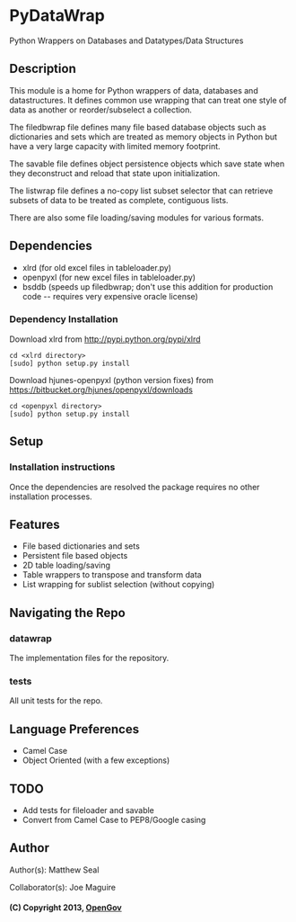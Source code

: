 # PyDataWrap
Python Wrappers on Databases and Datatypes/Data Structures

## Description
This module is a home for Python wrappers of data, databases and
datastructures. It defines common use wrapping that can treat one
style of data as another or reorder/subselect a collection.

The filedbwrap file defines many file based database objects such as
dictionaries and sets which are treated as memory objects in Python
but have a very large capacity with limited memory footprint.

The savable file defines object persistence objects which save state
when they deconstruct and reload that state upon initialization.

The listwrap file defines a no-copy list subset selector that can
retrieve subsets of data to be treated as complete, contiguous lists.

There are also some file loading/saving modules for various formats.

## Dependencies
* xlrd (for old excel files in tableloader.py)
* openpyxl (for new excel files in tableloader.py)
* bsddb (speeds up filedbwrap; don't use this addition for production code -- requires very expensive oracle license)

### Dependency Installation
Download xlrd from http://pypi.python.org/pypi/xlrd

    cd <xlrd directory>
    [sudo] python setup.py install

Download hjunes-openpyxl (python version fixes) from https://bitbucket.org/hjunes/openpyxl/downloads

    cd <openpyxl directory>
    [sudo] python setup.py install

## Setup
### Installation instructions
Once the dependencies are resolved the package requires no other installation
processes.

## Features
* File based dictionaries and sets
* Persistent file based objects
* 2D table loading/saving
* Table wrappers to transpose and transform data
* List wrapping for sublist selection (without copying)

## Navigating the Repo
### datawrap
The implementation files for the repository.
### tests
All unit tests for the repo.  

## Language Preferences
* Camel Case
* Object Oriented (with a few exceptions)

## TODO
* Add tests for fileloader and savable
* Convert from Camel Case to PEP8/Google casing

## Author
Author(s): Matthew Seal

Collaborator(s): Joe Maguire

#### (C) Copyright 2013, [OpenGov](http://opengov.com)